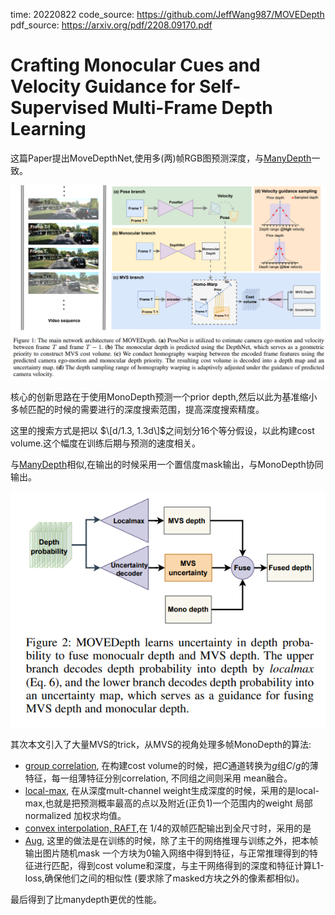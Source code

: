 time: 20220822
code_source: https://github.com/JeffWang987/MOVEDepth
pdf_source: https://arxiv.org/pdf/2208.09170.pdf

# Crafting Monocular Cues and Velocity Guidance for Self-Supervised Multi-Frame Depth Learning

这篇Paper提出MoveDepthNet,使用多(两)帧RGB图预测深度，与[ManyDepth]一致。

![image](res/movedepth_arch.png)

核心的创新思路在于使用MonoDepth预测一个prior depth,然后以此为基准缩小多帧匹配的时候的需要进行的深度搜索范围，提高深度搜索精度。

这里的搜索方式是把以 $\[d/1.3, 1.3d\]$之间划分16个等分假设，以此构建cost volume.这个幅度在训练后期与预测的速度相关。

与[ManyDepth]相似,在输出的时候采用一个置信度mask输出，与MonoDepth协同输出。

![image](res/movedepth_output.png)


其次本文引入了大量MVS的trick，从MVS的视角处理多帧MonoDepth的算法:

- [group correlation](../others/patchmatchnet.md), 在构建cost volume的时候，把$C$通道转换为$g$组$C/g$的薄特征，每一组薄特征分别correlation, 不同组之间则采用 mean融合。
- [local-max](https://arxiv.org/abs/2112.05126), 在从深度mult-channel weight生成深度的时候，采用的是local-max,也就是把预测概率最高的点以及附近(正负1)一个范围内的weight 局部normalized 加权求均值。
- [convex interpolation, RAFT](../Summaries/Summary_of_serveral_eccv2020.md),在 1/4的双帧匹配输出到全尺寸时，采用的是
- [Aug](https://arxiv.org/abs/2104.05374), 这里的做法是在训练的时候，除了主干的网络推理与训练之外，把本帧输出图片随机mask 一个方块为0输入网络中得到特征，与正常推理得到的特征进行匹配，得到cost volume和深度，与主干网络得到的深度和特征计算L1-loss,确保他们之间的相似性 (要求除了masked方块之外的像素都相似)。

最后得到了比manydepth更优的性能。


[ManyDepth]:manydepth.md
